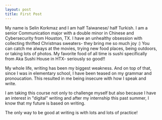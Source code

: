 ```yaml
---
layout: post
title: First Post
---
```



My name is Selin Korkmaz and I am half Taiwanese/ half Turkish. I am a senior Communication major with a double minor in Chinese and Cybersecurity from Houston, TX. I have an unhealthy obsession with collecting thrifted Christmas sweaters- they bring me so much joy :) You can catch me always at the movies, trying new food places, being outdoors, or taking lots of photos. My favorite food of all time is sushi specifically from Aka Sushi House in HTX- seriously so good!!

My whole life, writing has been my biggest weakness. And on top of that, since I was in elementary school, I have been teased on my grammar and pronoucation. This resulted in me being insecure with how I speak and write.

I am taking this course not only to challenge myself but also because I have an interest in "digital" writing and after my internship this past summer, I know that my future is based on writing.

The only way to be good at writing is with lots and lots of practice!

